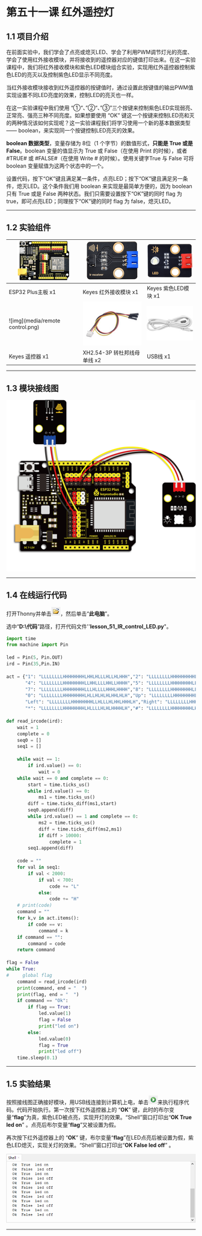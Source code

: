 # 第五十一课 红外遥控灯

## 1.1 项目介绍

在前面实验中，我们学会了点亮或熄灭LED、学会了利用PWM调节灯光的亮度、学会了使用红外接收模块，并将接收到的遥控器对应的键值打印出来。在这一实验课程中，我们将红外接收模块和紫色LED模块组合实验，实现用红外遥控器控制紫色LED的亮灭以及控制紫色LED显示不同亮度。

当红外接收模块接收到红外遥控器的按键值时，通过设置此按键值的输出PWM值实现设置不同LED亮度的效果，控制LED的亮灭也一样。

在这一实验课程中我们使用 “①“、”②“、”③”三个按键来控制紫色LED实现弱亮、正常亮、强亮三种不同亮度。如果想要使用 “OK” 键这一个按键来控制LED亮和灭的两种情况该如何实现呢？这一实验课程我们将学习使用一个新的基本数据类型 —— boolean，来实现同一个按键控制LED亮灭的效果。

**boolean 数据类型**，变量存储为 8位（1 个字节）的数值形式，**只能是 True 或是 False**。boolean 变量的值显示为 True 或 False（在使用 Print 的时候），或者 #TRUE# 或 #FALSE#（在使用 Write # 的时候）。使用关键字True 与 False 可将 boolean 变量赋值为这两个状态中的一个。

设置代码，按下“OK”键且满足某一条件，点亮LED；按下“OK”键且满足另一条件，熄灭LED。这个条件我们用 boolean 来实现是最简单方便的，因为 boolean 只有 True 或是 False 两种状态。我们只需要设置按下“OK”键的同时 flag 为 true，即可点亮LED；同理按下“OK”键的同时 flag 为 false，熄灭LED。

---

## 1.2 实验组件

| ![img](media/KS5016.png)         | ![img](media/KE4036.png)     | ![img](media/KE4001.png) |
| -------------------------------- | ---------------------------- | ------------------------ |
| ESP32 Plus主板 x1                | Keyes 红外接收模块 x1        | Keyes 紫色LED模块 x1     |
| ![img](media/remote control.png) | ![img](media/3pin.jpg)       | ![img](media/USB.jpg)    |
| Keyes 遥控器 x1                  | XH2.54-3P 转杜邦线母单线  x2 | USB线  x1                |

---

## 1.3 模块接线图

![](media/511301.png)

---

## 1.4 在线运行代码

打开Thonny并单击![1303](media/1303.png)，然后单击“**此电脑**”。

选中“**D:\代码**”路径，打开代码文件''**lesson_51_IR_control_LED.py**"。

```python
import time
from machine import Pin

led = Pin(5, Pin.OUT)
ird = Pin(35,Pin.IN)

act = {"1": "LLLLLLLLHHHHHHHHLHHLHLLLHLLHLHHH","2": "LLLLLLLLHHHHHHHHHLLHHLLLLHHLLHHH","3": "LLLLLLLLHHHHHHHHHLHHLLLLLHLLHHHH",
       "4": "LLLLLLLLHHHHHHHHLLHHLLLLHHLLHHHH","5": "LLLLLLLLHHHHHHHHLLLHHLLLHHHLLHHH","6": "LLLLLLLLHHHHHHHHLHHHHLHLHLLLLHLH",
       "7": "LLLLLLLLHHHHHHHHLLLHLLLLHHHLHHHH","8": "LLLLLLLLHHHHHHHHLLHHHLLLHHLLLHHH","9": "LLLLLLLLHHHHHHHHLHLHHLHLHLHLLHLH",
       "0": "LLLLLLLLHHHHHHHHLHLLHLHLHLHHLHLH","Up": "LLLLLLLLHHHHHHHHLHHLLLHLHLLHHHLH","Down": "LLLLLLLLHHHHHHHHHLHLHLLLLHLHLHHH",
       "Left": "LLLLLLLLHHHHHHHHLLHLLLHLHHLHHHLH","Right": "LLLLLLLLHHHHHHHHHHLLLLHLLLHHHHLH","Ok": "LLLLLLLLHHHHHHHHLLLLLLHLHHHHHHLH",
       "*": "LLLLLLLLHHHHHHHHLHLLLLHLHLHHHHLH","#": "LLLLLLLLHHHHHHHHLHLHLLHLHLHLHHLH"}

def read_ircode(ird):
    wait = 1
    complete = 0
    seq0 = []
    seq1 = []

    while wait == 1:
        if ird.value() == 0:
            wait = 0
    while wait == 0 and complete == 0:
        start = time.ticks_us()
        while ird.value() == 0:
            ms1 = time.ticks_us()
        diff = time.ticks_diff(ms1,start)
        seq0.append(diff)
        while ird.value() == 1 and complete == 0:
            ms2 = time.ticks_us()
            diff = time.ticks_diff(ms2,ms1)
            if diff > 10000:
                complete = 1
        seq1.append(diff)

    code = ""
    for val in seq1:
        if val < 2000:
            if val < 700:
                code += "L"
            else:
                code += "H"
    # print(code)
    command = ""
    for k,v in act.items():
        if code == v:
            command = k
    if command == "":
        command = code
    return command

flag = False
while True:
#     global flag
    command = read_ircode(ird)
    print(command, end = "  ")
    print(flag, end = "  ")
    if command == "Ok":
        if flag == True:
            led.value(1)
            flag = False
            print("led on") 
        else:
            led.value(0)
            flag = True
            print("led off")
    time.sleep(0.1)
```

---

## 1.5 实验结果

按照接线图正确接好模块，用USB线连接到计算机上电，单击![1305](media/1305.png)来执行程序代码。代码开始执行。第一次按下红外遥控器上的 “**OK**” 键，此时的布尔变量“**flag**”为真，紫色LED被点亮，实现开灯的效果。“Shell”窗口打印出“**OK True led on**” 。点亮后布尔变量“**flag**”又被设置为假。

再次按下红外遥控器上的 “**OK**” 键，布尔变量“**flag**”在LED点亮后被设置为假，紫色LED熄灭，实现关灯的效果。“Shell”窗口打印出“**OK False led off**” 。

![img](media/511501.png)

---

